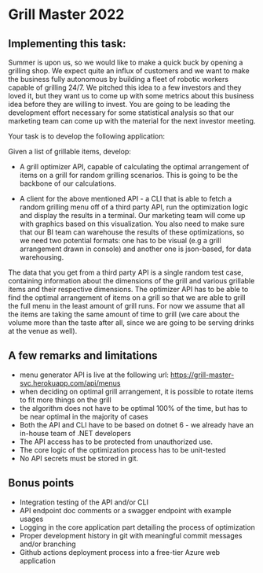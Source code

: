 # Grill Master 2022
## Implementing this task:
Summer is upon us, so we would like to make a quick buck by opening a grilling shop. We expect quite an influx of customers and we want to make the business fully autonomous by building a fleet of robotic workers capable of grilling 24/7. We pitched this idea to a few investors and they loved it, but they want us to come up with some metrics about this business idea before they are willing to invest. You are going to be leading the development effort necessary for some statistical analysis so that our marketing team can come up with the material for the next investor meeting.

Your task is to develop the following application:

Given a list of grillable items, develop:

- A grill optimizer API, capable of calculating the optimal arrangement of items on a grill for random grilling scenarios. This is going to be the backbone of our calculations.

- A client for the above mentioned API - a CLI that is able to fetch a random grilling menu off of a third party API, run the optimization logic and display the results in a terminal. Our marketing team will come up with graphics based on this visualization. You also need to make sure that our BI team can warehouse the results of these optimizations, so we need two potential formats: one has to be visual (e.g a grill arrangement drawn in console) and another one is json-based, for data warehousing.

The data that you get from a third party API is a single random test case, containing information about the dimensions of the grill and various grillable items and their respective dimensions.
The optimizer API has to be able to find the optimal arrangement of items on a grill so that we are able to grill the full menu in the least amount of grill runs. For now we assume that all the items are taking the same amount of time to grill (we care about the volume more than the taste after all, since we are going to be serving drinks at the venue as well).

## A few remarks and limitations
- menu generator API is live at the following url:
https://grill-master-svc.herokuapp.com/api/menus
- when deciding on optimal grill arrangement, it is possible to rotate items to fit more things on the grill
- the algorithm does not have to be optimal 100% of the time, but has to be near optimal in the majority of cases
- Both the API and CLI have to be based on dotnet 6 - we already have an in-house team of .NET developers
- The API access has to be protected from unauthorized use.
- The core logic of the optimization process has to be unit-tested
- No API secrets must be stored in git.

## Bonus points
- Integration testing of the API and/or CLI
- API endpoint doc comments or a swagger endpoint with example usages
- Logging in the core application part detailing the process of optimization
- Proper development history in git with meaningful commit messages and/or branching
- Github actions deployment process into a free-tier Azure web application
